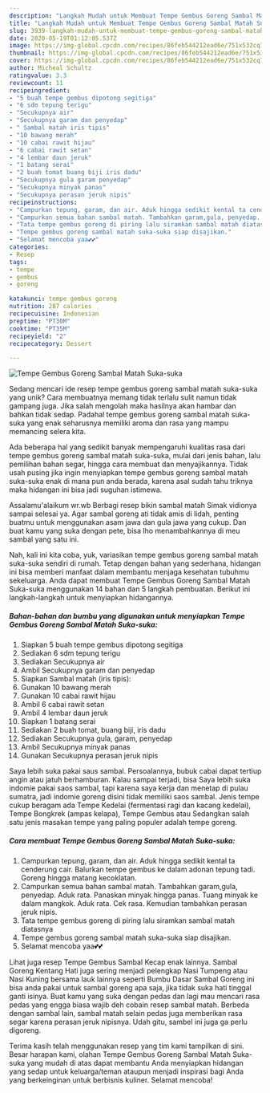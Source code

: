 ```yaml
---
description: "Langkah Mudah untuk Membuat Tempe Gembus Goreng Sambal Matah Suka-suka yang Enak"
title: "Langkah Mudah untuk Membuat Tempe Gembus Goreng Sambal Matah Suka-suka yang Enak"
slug: 3939-langkah-mudah-untuk-membuat-tempe-gembus-goreng-sambal-matah-suka-suka-yang-enak
date: 2020-05-19T01:12:05.537Z
image: https://img-global.cpcdn.com/recipes/86feb544212ead6e/751x532cq70/tempe-gembus-goreng-sambal-matah-suka-suka-foto-resep-utama.jpg
thumbnail: https://img-global.cpcdn.com/recipes/86feb544212ead6e/751x532cq70/tempe-gembus-goreng-sambal-matah-suka-suka-foto-resep-utama.jpg
cover: https://img-global.cpcdn.com/recipes/86feb544212ead6e/751x532cq70/tempe-gembus-goreng-sambal-matah-suka-suka-foto-resep-utama.jpg
author: Micheal Schultz
ratingvalue: 3.3
reviewcount: 11
recipeingredient:
- "5 buah tempe gembus dipotong segitiga"
- "6 sdm tepung terigu"
- "Secukupnya air"
- "Secukupnya garam dan penyedap"
- " Sambal matah iris tipis"
- "10 bawang merah"
- "10 cabai rawit hijau"
- "6 cabai rawit setan"
- "4 lembar daun jeruk"
- "1 batang serai"
- "2 buah tomat buang biji iris dadu"
- "Secukupnya gula garam penyedap"
- "Secukupnya minyak panas"
- "Secukupnya perasan jeruk nipis"
recipeinstructions:
- "Campurkan tepung, garam, dan air. Aduk hingga sedikit kental ta cenderung cair. Balurkan tempe gembus ke dalam adonan tepung tadi. Goreng hingga matang kecoklatan."
- "Campurkan semua bahan sambal matah. Tambahkan garam,gula, penyedap. Aduk rata. Panaskan minyak hingga panas. Tuang minyak ke dalam mangkok. Aduk rata. Cek rasa. Kemudian tambahkan perasan jeruk nipis."
- "Tata tempe gembus goreng di piring lalu siramkan sambal matah diatasnya"
- "Tempe gembus goreng sambal matah suka-suka siap disajikan."
- "Selamat mencoba yaa💕💕"
categories:
- Resep
tags:
- tempe
- gembus
- goreng

katakunci: tempe gembus goreng 
nutrition: 287 calories
recipecuisine: Indonesian
preptime: "PT30M"
cooktime: "PT35M"
recipeyield: "2"
recipecategory: Dessert

---
```



![Tempe Gembus Goreng Sambal Matah Suka-suka](https://img-global.cpcdn.com/recipes/86feb544212ead6e/751x532cq70/tempe-gembus-goreng-sambal-matah-suka-suka-foto-resep-utama.jpg)

Sedang mencari ide resep tempe gembus goreng sambal matah suka-suka yang unik? Cara membuatnya memang tidak terlalu sulit namun tidak gampang juga. Jika salah mengolah maka hasilnya akan hambar dan bahkan tidak sedap. Padahal tempe gembus goreng sambal matah suka-suka yang enak seharusnya memiliki aroma dan rasa yang mampu memancing selera kita.

Ada beberapa hal yang sedikit banyak mempengaruhi kualitas rasa dari tempe gembus goreng sambal matah suka-suka, mulai dari jenis bahan, lalu pemilihan bahan segar, hingga cara membuat dan menyajikannya. Tidak usah pusing jika ingin menyiapkan tempe gembus goreng sambal matah suka-suka enak di mana pun anda berada, karena asal sudah tahu triknya maka hidangan ini bisa jadi suguhan istimewa.

Assalamu&#39;alaikum wr.wb Berbagi resep bikin sambal matah Simak vidionya sampai selesai ya. Agar sambal goreng ati tidak amis di lidah, penting buatmu untuk menggunakan asam jawa dan gula jawa yang cukup. Dan buat kamu yang suka dengan pete, bisa lho menambahkannya di meu sambal yang satu ini.


Nah, kali ini kita coba, yuk, variasikan tempe gembus goreng sambal matah suka-suka sendiri di rumah. Tetap dengan bahan yang sederhana, hidangan ini bisa memberi manfaat dalam membantu menjaga kesehatan tubuhmu sekeluarga. Anda dapat membuat Tempe Gembus Goreng Sambal Matah Suka-suka menggunakan 14 bahan dan 5 langkah pembuatan. Berikut ini langkah-langkah untuk menyiapkan hidangannya.

<!--inarticleads1-->

##### Bahan-bahan dan bumbu yang digunakan untuk menyiapkan Tempe Gembus Goreng Sambal Matah Suka-suka:

1. Siapkan 5 buah tempe gembus dipotong segitiga
1. Sediakan 6 sdm tepung terigu
1. Sediakan Secukupnya air
1. Ambil Secukupnya garam dan penyedap
1. Siapkan  Sambal matah (iris tipis):
1. Gunakan 10 bawang merah
1. Gunakan 10 cabai rawit hijau
1. Ambil 6 cabai rawit setan
1. Ambil 4 lembar daun jeruk
1. Siapkan 1 batang serai
1. Sediakan 2 buah tomat, buang biji, iris dadu
1. Sediakan Secukupnya gula, garam, penyedap
1. Ambil Secukupnya minyak panas
1. Gunakan Secukupnya perasan jeruk nipis


Saya lebih suka pakai saus sambal. Persoalannya, bubuk cabai dapat tertiup angin atau jatuh berhamburan. Kalau sampai terjadi, bisa Saya lebih suka indomie pakai saos sambal, tapi karena saya kerja dan menetap di pulau sumatra, jadi indomie goreng disini tidak memiliki saos sambal. Jenis tempe cukup beragam ada Tempe Kedelai (fermentasi ragi dan kacang kedelai), Tempe Bongkrek (ampas kelapa), Tempe Gembus atau Sedangkan salah satu jenis masakan tempe yang paling populer adalah tempe goreng. 

<!--inarticleads2-->

##### Cara membuat Tempe Gembus Goreng Sambal Matah Suka-suka:

1. Campurkan tepung, garam, dan air. Aduk hingga sedikit kental ta cenderung cair. Balurkan tempe gembus ke dalam adonan tepung tadi. Goreng hingga matang kecoklatan.
1. Campurkan semua bahan sambal matah. Tambahkan garam,gula, penyedap. Aduk rata. Panaskan minyak hingga panas. Tuang minyak ke dalam mangkok. Aduk rata. Cek rasa. Kemudian tambahkan perasan jeruk nipis.
1. Tata tempe gembus goreng di piring lalu siramkan sambal matah diatasnya
1. Tempe gembus goreng sambal matah suka-suka siap disajikan.
1. Selamat mencoba yaa💕💕


Lihat juga resep Tempe Gembus Sambal Kecap enak lainnya. Sambal Goreng Kentang Hati juga sering menjadi pelengkap Nasi Tumpeng atau Nasi Kuning bersama lauk lainnya seperti Bumbu Dasar Sambal Goreng ini bisa anda pakai untuk sambal goreng apa saja, jika tidak suka hati tinggal ganti isinya. Buat kamu yang suka dengan pedas dan lagi mau mencari rasa pedas yang engga biasa wajib deh cobain resep sambal matah. Berbeda dengan sambal lain, sambal matah selain pedas juga memberikan rasa segar karena perasan jeruk nipisnya. Udah gitu, sambel ini juga ga perlu digoreng. 

Terima kasih telah menggunakan resep yang tim kami tampilkan di sini. Besar harapan kami, olahan Tempe Gembus Goreng Sambal Matah Suka-suka yang mudah di atas dapat membantu Anda menyiapkan hidangan yang sedap untuk keluarga/teman ataupun menjadi inspirasi bagi Anda yang berkeinginan untuk berbisnis kuliner. Selamat mencoba!
